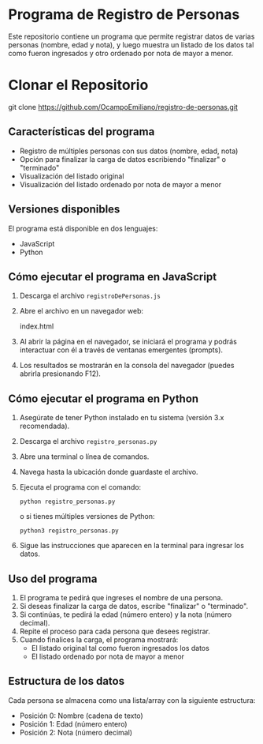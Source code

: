 # Programa de Registro de Personas

Este repositorio contiene un programa que permite registrar datos de varias personas (nombre, edad y nota), y luego muestra un listado de los datos tal como fueron ingresados y otro ordenado por nota de mayor a menor.

# Clonar el Repositorio

git clone https://github.com/OcampoEmiliano/registro-de-personas.git

## Características del programa

- Registro de múltiples personas con sus datos (nombre, edad, nota)
- Opción para finalizar la carga de datos escribiendo "finalizar" o "terminado"
- Visualización del listado original
- Visualización del listado ordenado por nota de mayor a menor

## Versiones disponibles

El programa está disponible en dos lenguajes:
- JavaScript
- Python

## Cómo ejecutar el programa en JavaScript

1. Descarga el archivo `registroDePersonas.js`
2. Abre el archivo en un navegador web:
   
   index.html

3. Al abrir la página en el navegador, se iniciará el programa y podrás interactuar con él a través de ventanas emergentes (prompts).
4. Los resultados se mostrarán en la consola del navegador (puedes abrirla presionando F12).

## Cómo ejecutar el programa en Python

1. Asegúrate de tener Python instalado en tu sistema (versión 3.x recomendada).
2. Descarga el archivo `registro_personas.py`
3. Abre una terminal o línea de comandos.
4. Navega hasta la ubicación donde guardaste el archivo.
5. Ejecuta el programa con el comando:
   
   ```
   python registro_personas.py
   ```
   
   o si tienes múltiples versiones de Python:
   
   ```
   python3 registro_personas.py
   ```

6. Sigue las instrucciones que aparecen en la terminal para ingresar los datos.

## Uso del programa

1. El programa te pedirá que ingreses el nombre de una persona.
2. Si deseas finalizar la carga de datos, escribe "finalizar" o "terminado".
3. Si continúas, te pedirá la edad (número entero) y la nota (número decimal).
4. Repite el proceso para cada persona que desees registrar.
5. Cuando finalices la carga, el programa mostrará:
   - El listado original tal como fueron ingresados los datos
   - El listado ordenado por nota de mayor a menor

## Estructura de los datos

Cada persona se almacena como una lista/array con la siguiente estructura:
- Posición 0: Nombre (cadena de texto)
- Posición 1: Edad (número entero)
- Posición 2: Nota (número decimal)